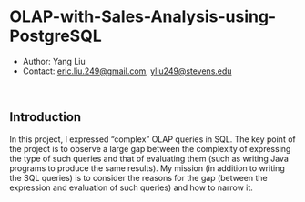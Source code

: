 # OLAP-with-Sales-Analysis-using-PostgreSQL

- Author: Yang Liu
- Contact: eric.liu.249@gmail.com, yliu249@stevens.edu
<br>


## Introduction<br>

In this project, I expressed “complex” OLAP queries in SQL. The key point of the project is to observe a large gap between the complexity of expressing the type of such queries and that of evaluating them (such as writing Java programs to produce the same results). My mission (in addition to writing the SQL queries) is to consider the reasons for the gap (between the expression and evaluation of such queries) and how to narrow it.
